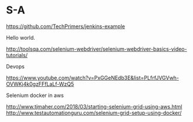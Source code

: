 # S-A
https://github.com/TechPrimers/jenkins-example

Hello world.

http://toolsqa.com/selenium-webdriver/selenium-webdriver-basics-video-tutorials/


Devops

https://www.youtube.com/watch?v=PxGGeNEdb3E&list=PLfrfJVGVwh-OVWKj4k0gzFFfLaLf-WzQ5


Selenium docker in aws

http://www.tjmaher.com/2018/03/starting-selenium-grid-using-aws.html
http://www.testautomationguru.com/selenium-grid-setup-using-docker/


